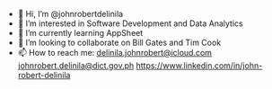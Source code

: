 - 👋 Hi, I’m @johnrobertdelinila
- 👀 I’m interested in Software Development and Data Analytics
- 🌱 I’m currently learning AppSheet
- 💞️ I’m looking to collaborate on Bill Gates and Tim Cook
- 📫 How to reach me:
  delinila.johnrobert@icloud.com
  johnrobert.delinila@dict.gov.ph
  https://www.linkedin.com/in/john-robert-delinila
<!---
johnrobertdelinila/johnrobertdelinila is a ✨ special ✨ repository because its `README.md` (this file) appears on your GitHub profile.
You can click the Preview link to take a look at your changes.
--->
